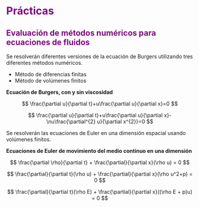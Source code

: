 <h1 style="color: purple;">Prácticas</h1>

<h2 style="color: purple;">Evaluación de métodos numéricos para ecuaciones de fluidos</h2>

<p>Se resolverán diferentes versiones de la ecuación de Burgers utilizando tres diferentes métodos numéricos.</p>

<ul>
  <li>Método de diferencias finitas</li>
  <li>Método de volúmenes finitos</li>
</ul>

<p><strong>Ecuación de Burgers, con y sin viscosidad</strong></p>

$$
\frac{\partial u}{\partial t}+u\frac{\partial u}{\partial x}=0
$$

$$
\frac{\partial u}{\partial t}+u\frac{\partial u}{\partial x}-\nu\frac{\partial^{2} u}{\partial x^{2}}=0
$$

<p>Se resolverán las ecuaciones de Euler en una dimensión espacial usando volúmenes finitos.</p>
<p><strong>Ecuaciones de Euler de movimiento del medio continuo en una dimensión</strong></p>

$$
\frac{\partial \rho}{\partial t} + \frac{\partial}{\partial x}(\rho u) = 0
$$

$$
\frac{\partial}{\partial t}(\rho u) + \frac{\partial}{\partial x}(\rho u^2+p) = 0
$$

$$
\frac{\partial}{\partial t}(\rho E) + \frac{\partial}{\partial x}((\rho E + p)u) = 0
$$
